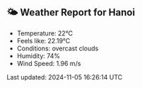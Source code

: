 <!-- WEATHER-START -->
## 🌤 Weather Report for Hanoi

- Temperature: 22°C
- Feels like: 22.19°C
- Conditions: overcast clouds
- Humidity: 74%
- Wind Speed: 1.96 m/s

Last updated: 2024-11-05 16:26:14 UTC
<!-- WEATHER-END -->
